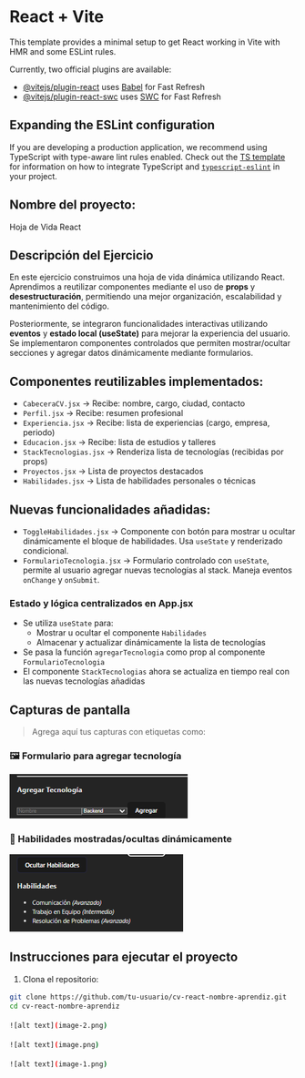 # React + Vite

This template provides a minimal setup to get React working in Vite with HMR and some ESLint rules.

Currently, two official plugins are available:

- [@vitejs/plugin-react](https://github.com/vitejs/vite-plugin-react/blob/main/packages/plugin-react) uses [Babel](https://babeljs.io/) for Fast Refresh
- [@vitejs/plugin-react-swc](https://github.com/vitejs/vite-plugin-react/blob/main/packages/plugin-react-swc) uses [SWC](https://swc.rs/) for Fast Refresh

## Expanding the ESLint configuration

If you are developing a production application, we recommend using TypeScript with type-aware lint rules enabled. Check out the [TS template](https://github.com/vitejs/vite/tree/main/packages/create-vite/template-react-ts) for information on how to integrate TypeScript and [`typescript-eslint`](https://typescript-eslint.io) in your project.


## Nombre del proyecto:
Hoja de Vida React

## Descripción del Ejercicio
En este ejercicio construimos una hoja de vida dinámica utilizando React. Aprendimos a reutilizar componentes mediante el uso de **props** y **desestructuración**, permitiendo una mejor organización, escalabilidad y mantenimiento del código.

Posteriormente, se integraron funcionalidades interactivas utilizando **eventos** y **estado local (useState)** para mejorar la experiencia del usuario. Se implementaron componentes controlados que permiten mostrar/ocultar secciones y agregar datos dinámicamente mediante formularios.

## Componentes reutilizables implementados:
- `CabeceraCV.jsx` → Recibe: nombre, cargo, ciudad, contacto
- `Perfil.jsx` → Recibe: resumen profesional
- `Experiencia.jsx` → Recibe: lista de experiencias (cargo, empresa, periodo)
- `Educacion.jsx` → Recibe: lista de estudios y talleres
- `StackTecnologias.jsx` → Renderiza lista de tecnologías (recibidas por props)
- `Proyectos.jsx` → Lista de proyectos destacados
- `Habilidades.jsx` → Lista de habilidades personales o técnicas

## Nuevas funcionalidades añadidas:
- `ToggleHabilidades.jsx` → Componente con botón para mostrar u ocultar dinámicamente el bloque de habilidades. Usa `useState` y renderizado condicional.
- `FormularioTecnologia.jsx` → Formulario controlado con `useState`, permite al usuario agregar nuevas tecnologías al stack. Maneja eventos `onChange` y `onSubmit`.

### Estado y lógica centralizados en App.jsx
- Se utiliza `useState` para:
  - Mostrar u ocultar el componente `Habilidades`
  - Almacenar y actualizar dinámicamente la lista de tecnologías
- Se pasa la función `agregarTecnologia` como prop al componente `FormularioTecnologia`
- El componente `StackTecnologias` ahora se actualiza en tiempo real con las nuevas tecnologías añadidas

## Capturas de pantalla
> Agrega aquí tus capturas con etiquetas como:

### 🖼️ Formulario para agregar tecnología
![FormularioTecnologia](image-3.png)

### 🎯 Habilidades mostradas/ocultas dinámicamente
![ToggleHabilidades](image-4.png)

## Instrucciones para ejecutar el proyecto

1. Clona el repositorio:
```bash
git clone https://github.com/tu-usuario/cv-react-nombre-aprendiz.git
cd cv-react-nombre-aprendiz

![alt text](image-2.png)

![alt text](image.png)

![alt text](image-1.png)